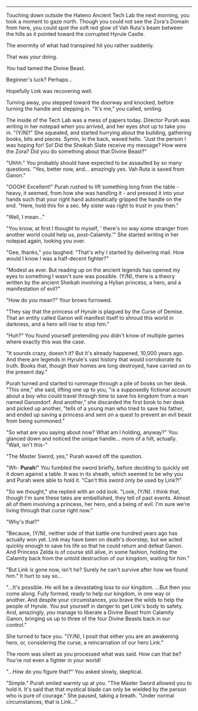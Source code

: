 ----

Touching down outside the Hateno Ancient Tech Lab the next morning, you took a moment to gaze north. Though you could not see the Zora's Domain from here, you could spot the soft red glow of Vah Ruta's beam between the hills as it pointed toward the corrupted Hyrule Castle.

The enormity of what had transpired hit you rather suddenly.

That was *your* doing.

*You* had tamed the Divine Beast.

Beginner's luck? Perhaps...

Hopefully Link was recovering well.

Turning away, you stepped toward the doorway and knocked, before turning the handle and stepping in. "It's me," you called, smiling.

The inside of the Tech Lab was a mess of papers today. Director Purah was writing in her notepad when you arrived, and her eyes shot up to take you in. "(Y/N)!" She squealed, and started hurrying about the building, gathering books, bits and pieces. Symin, in the back, waved hello. "Just the person I was hoping for! So! Did the Sheikah Slate receive my message? How were the Zora? Did you do something about that Divine Beast?"

"Uhhh." You probably should have expected to be assaulted by so many questions. "Yes, better now, and... amazingly yes. Vah Ruta is saved from Ganon."

"OOOH! Excellent!" Purah rushed to lift something long from the table - heavy, it seemed, from how she was handling it - and pressed it into your hands such that your right hand automatically gripped the handle on the end. "Here, hold this for a sec. My sister was right to trust in you then."

"Well, I mean..."

"You know, at first I thought to myself, ' there's no way some stranger from another world could help us, post-Calamity.'" She started writing in her notepad again, looking you over.

"Gee, thanks," you laughed. "That's why I started by delivering mail. How would I know I was a half-decent fighter?"

"Modest as ever. But reading up on the ancient legends has opened my eyes to something I wasn't sure was possible. (Y/N), there is a theory written by the ancient Sheikah involving a Hylian princess, a hero, and a manifestation of evil?"

"How do you mean?" Your brows furrowed.

"They say that the princess of Hyrule is plagued by the Curse of Demise. That an entity called Ganon will manifest itself to shroud this world in darkness, and a hero will rise to stop him."

"Huh?" You found yourself pretending you didn't know of multiple games where exactly this was the case.

"It sounds crazy, doesn't it? But it's already happened, 10,000 years ago. And there are legends in Hyrule's vast history that would corroborate its truth. Books that, though their homes are long destroyed, have carried on to the present day."

Purah turned and started to rummage through a pile of books on her desk. "This one," she said, lifting one up to you, "is a supposedly fictional account about a boy who could travel through time to save his kingdom from a man named Ganondorf. And another," she discarded the first book to her desk and picked up another, "tells of a young man who tried to save his father, and ended up saving a princess and sent on a quest to prevent an evil beast from being summoned."

"So what are you saying about now? What am I holding, anyway?" You glanced down and noticed the unique handle... more of a hilt, actually. "Wait, isn't this-"

"The Master Sword, yes," Purah waved off the question.

"Wh- **Purah**!" You fumbled the sword briefly, before deciding to quickly set it down against a table. It was in its sheath, which seemed to be why you and Purah were able to hold it. "Can't this sword only be used by Link?!"

"So we thought," she replied with an odd look. "Look, (Y/N). I think that, though I'm sure these tales are embellished, they tell of past events. Almost all of them involving a princess, her hero, and a being of evil. I'm sure we're living through that curse right now."

"Why's that?"

"Because, (Y/N), neither side of that battle one hundred years ago has actually won yet. Link may have been on death's doorstep, but we acted quickly enough to save his life so that he could return and defeat Ganon. And Princess Zelda is of course still alive, in some fashion, holding the Calamity back from the untold destruction of our kingdom, waiting for him."

"But Link *is* gone now, isn't he? Surely he can't survive after how we found him." It hurt to say so...

"...It's possible. He will be a devastating loss to our kingdom. ...But then *you* come along. Fully formed, ready to help our kingdom, in one way or another. And despite your circumstances, *you* brave the wilds to help the people of Hyrule. *You* put yourself in danger to get Link's body to safety. And, amazingly, *you* manage to liberate a Divine Beast from Calamity Ganon, bringing us up to three of the four Divine Beasts back in our control."

She turned to face you. "(Y/N), I posit that either you are an awakening hero, or, considering the curse, a reincarnation of our hero Link."

The room was silent as you processed what was said. How can that be? You're not even a fighter in your world!

"...How do you figure that?" You asked slowly, skeptical.

"Simple." Purah smiled warmly up at you. "The Master Sword allowed you to hold it. It's said that that mystical blade can only be wielded by the person who is pure of courage." She paused, taking a breath. "Under normal circumstances, that is Link..."